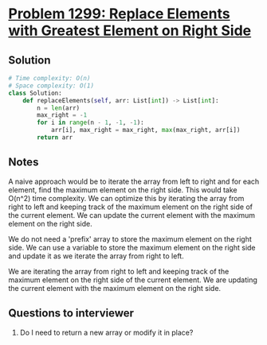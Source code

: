 # [Problem 1299: Replace Elements with Greatest Element on Right Side](https://leetcode.com/problems/replace-elements-with-greatest-element-on-right-side/)

## Solution

```py
# Time complexity: O(n)
# Space complexity: O(1)
class Solution:
    def replaceElements(self, arr: List[int]) -> List[int]:
        n = len(arr)
        max_right = -1
        for i in range(n - 1, -1, -1):
            arr[i], max_right = max_right, max(max_right, arr[i])
        return arr
```

## Notes

A naive approach would be to iterate the array from left to right and for each element, find the maximum element on the right side. This would take O(n^2) time complexity. We can optimize this by iterating the array from right to left and keeping track of the maximum element on the right side of the current element. We can update the current element with the maximum element on the right side.

We do not need a 'prefix' array to store the maximum element on the right side. We can use a variable to store the maximum element on the right side and update it as we iterate the array from right to left.

We are iterating the array from right to left and keeping track of the maximum element on the right side of the current element. We are updating the current element with the maximum element on the right side.

## Questions to interviewer

1. Do I need to return a new array or modify it in place?
